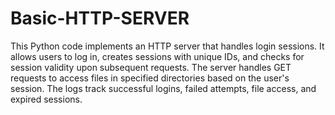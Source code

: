 # Basic-HTTP-SERVER
This Python code implements an HTTP server that handles login sessions. It allows users to log in, creates sessions with unique IDs, and checks for session validity upon subsequent requests. 
The server handles GET requests to access files in specified directories based on the user's session. 
The logs track successful logins, failed attempts, file access, and expired sessions.




